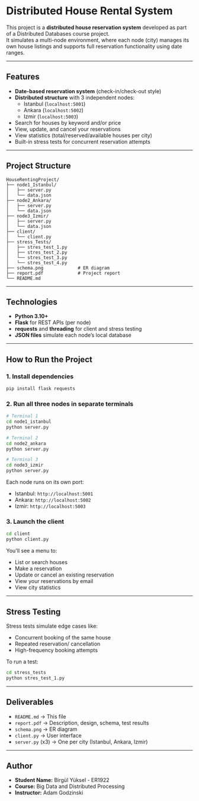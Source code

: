 
# Distributed House Rental System

This project is a **distributed house reservation system** developed as part of a Distributed Databases course project.  
It simulates a multi-node environment, where each node (city) manages its own house listings and supports full reservation functionality using date ranges.

---

## Features

- **Date-based reservation system** (check-in/check-out style)
- **Distributed structure** with 3 independent nodes:
  - Istanbul (`localhost:5001`)
  - Ankara (`localhost:5002`)
  - Izmir (`localhost:5003`)
- Search for houses by keyword and/or price
- View, update, and cancel your reservations
- View statistics (total/reserved/available houses per city)
- Built-in stress tests for concurrent reservation attempts

---

## Project Structure

```
HouseRentingProject/
├── node1_Istanbul/
│   ├── server.py
│   └── data.json
├── node2_Ankara/
│   ├── server.py
│   └── data.json
├── node3_Izmir/
│   ├── server.py
│   └── data.json
├── client/
│   └── client.py
├── stress_Tests/
│   ├── stres_test_1.py
│   ├── stres_test_2.py
│   └── stres_test_3.py
│   └── stres_test_4.py
├── schema.png             # ER diagram
├── report.pdf             # Project report
└── README.md
```

---

## Technologies

- **Python 3.10+**
- **Flask** for REST APIs (per node)
- **requests** and **threading** for client and stress testing
- **JSON files** simulate each node’s local database

---

## How to Run the Project

### 1. Install dependencies

```bash
pip install flask requests
```

### 2. Run all three nodes in separate terminals

```bash
# Terminal 1
cd node1_istanbul
python server.py

# Terminal 2
cd node2_ankara
python server.py

# Terminal 3
cd node3_izmir
python server.py
```

Each node runs on its own port:
- Istanbul: `http://localhost:5001`
- Ankara: `http://localhost:5002`
- Izmir: `http://localhost:5003`

### 3. Launch the client

```bash
cd client
python client.py
```

You'll see a menu to:
- List or search houses
- Make a reservation
- Update or cancel an existing reservation
- View your reservations by email
- View city statistics

---

## Stress Testing

Stress tests simulate edge cases like:
- Concurrent booking of the same house
- Repeated reservation/ cancellation
- High-frequency booking attempts

To run a test:
```bash
cd stress_tests
python stres_test_1.py
```

---

## Deliverables

- `README.md` → This file
- `report.pdf` → Description, design, schema, test results
- `schema.png` → ER diagram
- `client.py` → User interface
- `server.py` (x3) → One per city (Istanbul, Ankara, Izmir)

---

## Author

- **Student Name:** Birgül Yüksel - ER1922
- **Course:** Big Data and Distributed Processing
- **Instructor:** Adam Godzinski

